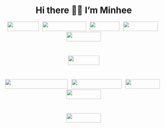 <div align=center><h1> Hi there 👋🏻  I’m Minhee </h1></div>

<div align=center><img src="https://img.shields.io/badge/Python-3776AB?style=flat-square&logo=Python&logoColor=white" width = "100" height = "30"/> &nbsp;  <img src="https://img.shields.io/badge/TensorFlow-FF6F00?style=flat-square&logo=TensorFlow&logoColor=white" width = "140" height = "30"/> &nbsp; <img src="https://img.shields.io/badge/keras-D00000?style=flat-square&logo=keras&logoColor=white" width = "95" height = "30"/> &nbsp;  <img src="https://img.shields.io/badge/pandas-150458?style=flat-square&logo=pandas&logoColor=white" width = "110" height = "30"/> &nbsp;  <img src="https://img.shields.io/badge/numpy-013243?style=flat-square&logo=numpy&logoColor=white" width = "110" height = "30"/> </div>

&nbsp;

<div align=center><img src="https://img.shields.io/badge/MySQL-4479A1?style=flat-square&logo=MySQL&logoColor=white" width = "100" height = "30"/> </div>

&nbsp;
<div align=center><img src="https://img.shields.io/badge/Visual Studio Code-007ACC?style=flat-square&logo=Visual Studio Code&logoColor=white" width = "200" height = "30"/> &nbsp; <img src="https://img.shields.io/badge/Google Colab-F9AB00?style=flat-square&logo=Google Colab&logoColor=white" width = "160" height = "30"/> &nbsp; <img src="https://img.shields.io/badge/GitHub-181717?style=flat-square&logo=GitHub&logoColor=white" width = "110" height = "30"/> &nbsp; <img src="https://img.shields.io/badge/Notion-000000?style=flat-square&logo=Notion&logoColor=white" width = "110" height = "30"/> </div>

&nbsp;

<div align=center><img src="https://img.shields.io/badge/macOS-000000?style=flat-square&logo=macOS&logoColor=white" width = "110" height = "30"/> </div>

